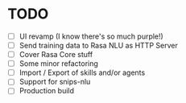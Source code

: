 TODO
===

- [ ] UI revamp (I know there's so much purple!)
- [ ] Send training data to Rasa NLU as HTTP Server
- [ ] Cover Rasa Core stuff
- [ ] Some minor refactoring
- [ ] Import / Export of skills and/or agents
- [ ] Support for snips-nlu
- [ ] Production build
